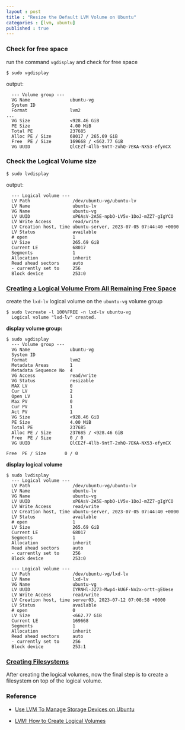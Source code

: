 ```yaml
---
layout : post
title : "Resize the Default LVM Volume on Ubuntu"
categories : [lvm, ubuntu]
published : true
---
```


### Check for free space
run the command `vgdisplay` and check for free space

```shell
$ sudo vgdisplay 
```

output:
```
  --- Volume group ---
  VG Name               ubuntu-vg
  System ID             
  Format                lvm2
...
  VG Size               <928.46 GiB
  PE Size               4.00 MiB
  Total PE              237685
  Alloc PE / Size       68017 / 265.69 GiB
  Free  PE / Size       169668 / <662.77 GiB
  VG UUID               QlCEZf-4llb-9ntT-2xhQ-7EKA-NX53-efynCX
```

### Check the Logical Volume size

```shell
$ sudo lvdisplay
```

output:
```
  --- Logical volume ---
  LV Path                /dev/ubuntu-vg/ubuntu-lv
  LV Name                ubuntu-lv
  VG Name                ubuntu-vg
  LV UUID                xP6AsV-2A5E-npbO-LV5v-1DoJ-mZZ7-gIgYCO
  LV Write Access        read/write
  LV Creation host, time ubuntu-server, 2023-07-05 07:44:40 +0000
  LV Status              available
  # open                 1
  LV Size                265.69 GiB
  Current LE             68017
  Segments               1
  Allocation             inherit
  Read ahead sectors     auto
  - currently set to     256
  Block device           253:0

```

### [Creating a Logical Volume From All Remaining Free Space](https://www.digitalocean.com/community/tutorials/how-to-use-lvm-to-manage-storage-devices-on-ubuntu-18-04#creating-a-logical-volume-from-all-remaining-free-space)


create the `lxd-lv` logical volume on the `ubuntu-vg` volume group
```shell
$ sudo lvcreate -l 100%FREE -n lxd-lv ubuntu-vg
  Logical volume "lxd-lv" created.
```

**display volume group:**
```shell
$ sudo vgdisplay 
  --- Volume group ---
  VG Name               ubuntu-vg
  System ID             
  Format                lvm2
  Metadata Areas        1
  Metadata Sequence No  4
  VG Access             read/write
  VG Status             resizable
  MAX LV                0
  Cur LV                2
  Open LV               1
  Max PV                0
  Cur PV                1
  Act PV                1
  VG Size               <928.46 GiB
  PE Size               4.00 MiB
  Total PE              237685
  Alloc PE / Size       237685 / <928.46 GiB
  Free  PE / Size       0 / 0   
  VG UUID               QlCEZf-4llb-9ntT-2xhQ-7EKA-NX53-efynCX
```
`Free  PE / Size       0 / 0`

**display logical volume**
```
$ sudo lvdisplay 
  --- Logical volume ---
  LV Path                /dev/ubuntu-vg/ubuntu-lv
  LV Name                ubuntu-lv
  VG Name                ubuntu-vg
  LV UUID                xP6AsV-2A5E-npbO-LV5v-1DoJ-mZZ7-gIgYCO
  LV Write Access        read/write
  LV Creation host, time ubuntu-server, 2023-07-05 07:44:40 +0000
  LV Status              available
  # open                 1
  LV Size                265.69 GiB
  Current LE             68017
  Segments               1
  Allocation             inherit
  Read ahead sectors     auto
  - currently set to     256
  Block device           253:0
   
  --- Logical volume ---
  LV Path                /dev/ubuntu-vg/lxd-lv
  LV Name                lxd-lv
  VG Name                ubuntu-vg
  LV UUID                IYRNHl-JZ73-Mwp4-kU6F-Nn2x-ortt-gEUese
  LV Write Access        read/write
  LV Creation host, time server03, 2023-07-12 07:08:58 +0000
  LV Status              available
  # open                 0
  LV Size                <662.77 GiB
  Current LE             169668
  Segments               1
  Allocation             inherit
  Read ahead sectors     auto
  - currently set to     256
  Block device           253:1
```


### [Creating Filesystems](https://linuxhint.com/lvm-how-to-create-logical-volumes-and-filesystems/)

After creating the logical volumes, now the final step is to create a filesystem on top of the logical volume.

### Reference
* [Use LVM To Manage Storage Devices on Ubuntu ](https://www.digitalocean.com/community/tutorials/how-to-use-lvm-to-manage-storage-devices-on-ubuntu-18-04)

* [LVM: How to Create Logical Volumes](https://linuxhint.com/lvm-how-to-create-logical-volumes-and-filesystems/)